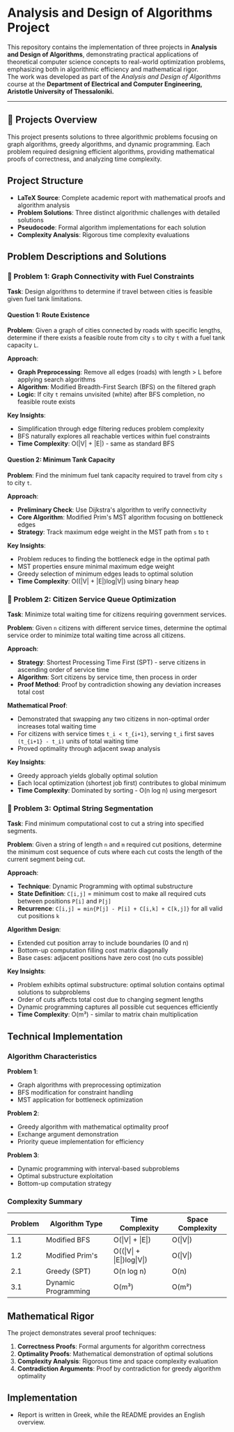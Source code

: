 # Analysis and Design of Algorithms Project

This repository contains the implementation of three projects in **Analysis and Design of Algorithms**, demonstrating practical applications of theoretical computer science concepts to real-world optimization problems, emphasizing both in algorithmic efficiency and mathematical rigor.  
The work was developed as part of the *Analysis and Design of Algorithms* course at the **Department of Electrical and Computer Engineering, Aristotle University of Thessaloniki.**

---

## 📌 Projects Overview

This project presents solutions to three algorithmic problems focusing on graph algorithms, greedy algorithms, and dynamic programming. Each problem required designing efficient algorithms, providing mathematical proofs of correctness, and analyzing time complexity.

## Project Structure

- **LaTeX Source**: Complete academic report with mathematical proofs and algorithm analysis
- **Problem Solutions**: Three distinct algorithmic challenges with detailed solutions
- **Pseudocode**: Formal algorithm implementations for each solution
- **Complexity Analysis**: Rigorous time complexity evaluations

## Problem Descriptions and Solutions

### 🔹 Problem 1: Graph Connectivity with Fuel Constraints

**Task**: Design algorithms to determine if travel between cities is feasible given fuel tank limitations.

#### Question 1: Route Existence
**Problem**: Given a graph of cities connected by roads with specific lengths, determine if there exists a feasible route from city `s` to city `t` with a fuel tank capacity `L`.

**Approach**:
- **Graph Preprocessing**: Remove all edges (roads) with length > L before applying search algorithms
- **Algorithm**: Modified Breadth-First Search (BFS) on the filtered graph
- **Logic**: If city `t` remains unvisited (white) after BFS completion, no feasible route exists

**Key Insights**:
- Simplification through edge filtering reduces problem complexity
- BFS naturally explores all reachable vertices within fuel constraints
- **Time Complexity**: O(|V| + |E|) - same as standard BFS

#### Question 2: Minimum Tank Capacity
**Problem**: Find the minimum fuel tank capacity required to travel from city `s` to city `t`.

**Approach**:
- **Preliminary Check**: Use Dijkstra's algorithm to verify connectivity
- **Core Algorithm**: Modified Prim's MST algorithm focusing on bottleneck edges
- **Strategy**: Track maximum edge weight in the MST path from `s` to `t`

**Key Insights**:
- Problem reduces to finding the bottleneck edge in the optimal path
- MST properties ensure minimal maximum edge weight
- Greedy selection of minimum edges leads to optimal solution
- **Time Complexity**: O((|V| + |E|)log|V|) using binary heap

### 🔹 Problem 2: Citizen Service Queue Optimization

**Task**: Minimize total waiting time for citizens requiring government services.

**Problem**: Given `n` citizens with different service times, determine the optimal service order to minimize total waiting time across all citizens.

**Approach**:
- **Strategy**: Shortest Processing Time First (SPT) - serve citizens in ascending order of service time
- **Algorithm**: Sort citizens by service time, then process in order
- **Proof Method**: Proof by contradiction showing any deviation increases total cost

**Mathematical Proof**:
- Demonstrated that swapping any two citizens in non-optimal order increases total waiting time
- For citizens with service times `t_i < t_{i+1}`, serving `t_i` first saves `(t_{i+1} - t_i)` units of total waiting time
- Proved optimality through adjacent swap analysis

**Key Insights**:
- Greedy approach yields globally optimal solution
- Each local optimization (shortest job first) contributes to global minimum
- **Time Complexity**: Dominated by sorting - O(n log n) using mergesort

### 🔹 Problem 3: Optimal String Segmentation

**Task**: Find minimum computational cost to cut a string into specified segments.

**Problem**: Given a string of length `n` and `m` required cut positions, determine the minimum cost sequence of cuts where each cut costs the length of the current segment being cut.

**Approach**:
- **Technique**: Dynamic Programming with optimal substructure
- **State Definition**: `C[i,j]` = minimum cost to make all required cuts between positions `P[i]` and `P[j]`
- **Recurrence**: `C[i,j] = min{P[j] - P[i] + C[i,k] + C[k,j]}` for all valid cut positions `k`

**Algorithm Design**:
- Extended cut position array to include boundaries (0 and n)
- Bottom-up computation filling cost matrix diagonally
- Base cases: adjacent positions have zero cost (no cuts possible)

**Key Insights**:
- Problem exhibits optimal substructure: optimal solution contains optimal solutions to subproblems
- Order of cuts affects total cost due to changing segment lengths
- Dynamic programming captures all possible cut sequences efficiently
- **Time Complexity**: O(m³) - similar to matrix chain multiplication

## Technical Implementation

### Algorithm Characteristics

**Problem 1**: 
- Graph algorithms with preprocessing optimization
- BFS modification for constraint handling
- MST application for bottleneck optimization

**Problem 2**:
- Greedy algorithm with mathematical optimality proof
- Exchange argument demonstration
- Priority queue implementation for efficiency

**Problem 3**:
- Dynamic programming with interval-based subproblems
- Optimal substructure exploitation
- Bottom-up computation strategy

### Complexity Summary

| Problem | Algorithm Type | Time Complexity | Space Complexity |
|---------|----------------|-----------------|------------------|
| 1.1 | Modified BFS | O(\|V\| + \|E\|) | O(\|V\|) |
| 1.2 | Modified Prim's | O((\|V\| + \|E\|)log\|V\|) | O(\|V\|) |
| 2.1 | Greedy (SPT) | O(n log n) | O(n) |
| 3.1 | Dynamic Programming | O(m³) | O(m²) |

## Mathematical Rigor

The project demonstrates several proof techniques:

1. **Correctness Proofs**: Formal arguments for algorithm correctness
2. **Optimality Proofs**: Mathematical demonstration of optimal solutions
3. **Complexity Analysis**: Rigorous time and space complexity evaluation
4. **Contradiction Arguments**: Proof by contradiction for greedy algorithm optimality

## Implementation  
- Report is written in Greek, while the README provides an English overview.  
